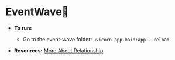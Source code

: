 # EventWave🚀

- **To run:** 
  - Go to the event-wave folder: ```uvicorn app.main:app --reload```

- **Resources:**
[More About Relationship ](https://sqlmodel.tiangolo.com/tutorial/relationship-attributes/define-relationships-attributes/)
